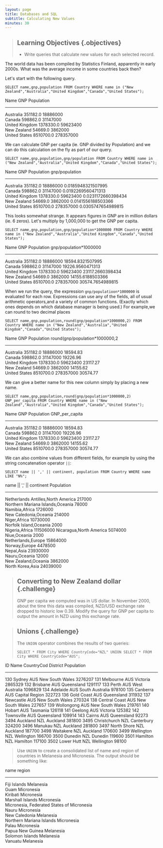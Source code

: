 ```yaml
---
layout: page
title: Databases and SQL
subtitle: Calculating New Values
minutes: 30
---
```

> ## Learning Objectives {.objectives}
>
> *   Write queries that calculate new values for each selected record.

The world data has been compiled by Statistics Finland, apparently in early 2000s. What was the average income in some countries back then?

Let's start with the following query.

~~~{.sql}
SELECT name,gnp,population FROM Country WHERE name in ("New Zealand","Australia","United Kingdom","Canada","United States");
~~~

Name                  GNP         Population
--------------------  ----------  ----------
Australia             351182.0    18886000  
Canada                598862.0    31147000  
United Kingdom        1378330.0   59623400  
New Zealand           54669.0     3862000   
United States         8510700.0   278357000 


We can calculate GNP per capita (ie. GNP divided by Population) and we can do this calculation on the fly as part of our query.

~~~{.sql}
SELECT name,gnp,population,gnp/population FROM Country WHERE name in ("New Zealand","Australia","United Kingdom","Canada","United States");
~~~

Name                  GNP                   Population  gnp/population                
--------------------  --------------------  ----------  ------------------------------
Australia             351182.0              18886000    0.0185948321507995            
Canada                598862.0              31147000    0.0192269560471313            
United Kingdom        1378330.0             59623400    0.0231172660398434            
New Zealand           54669.0               3862000     0.0141556188503366            
United States         8510700.0             278357000   0.0305747654989815   

This looks somewhat strange. It appears figures in GNP are in million dollars (ie. 6 zeros). Let's multiply by 1,000,000 to get the GNP per capita.

~~~{.sql}
SELECT name,gnp,population,gnp/population*1000000 FROM Country WHERE name in ("New Zealand","Australia","United Kingdom","Canada","United States");
~~~

Name                  GNP                   Population  gnp/population*1000000        
--------------------  --------------------  ----------  ------------------------------
Australia             351182.0              18886000    18594.8321507995              
Canada                598862.0              31147000    19226.9560471313              
United Kingdom        1378330.0             59623400    23117.2660398434              
New Zealand           54669.0               3862000     14155.6188503366              
United States         8510700.0             278357000   30574.7654989815   

When we run the query,
the expression `gnp/populatioon*1000000` is evaluated for each row.
Expressions can use any of the fields, all of usual arithmetic operators,and a variety of common functions.
(Exactly which ones depends on which database manager is being used.)
For example,we can round to two decimal places

~~~ {.sql}
SELECT name,gnp,population,round(gnp/population*1000000,2) FROM Country WHERE name in ("New Zealand","Australia","United Kingdom","Canada","United States");
~~~

Name                  GNP                   Population  round(gnp/population*1000000,2
--------------------  --------------------  ----------  ------------------------------
Australia             351182.0              18886000    18594.83                      
Canada                598862.0              31147000    19226.96                      
United Kingdom        1378330.0             59623400    23117.27                      
New Zealand           54669.0               3862000     14155.62                      
United States         8510700.0             278357000   30574.77     

We can give a better name for this new column simply by placing a new name.

~~~{.sql}
SELECT name,gnp,population,round(gnp/population*1000000,2) GNP_per_capita FROM Country WHERE name in ("New Zealand","Australia","United Kingdom","Canada","United States");
~~~

Name                  GNP                   Population  GNP_per_capita                
--------------------  --------------------  ----------  ------------------------------
Australia             351182.0              18886000    18594.83                      
Canada                598862.0              31147000    19226.96                      
United Kingdom        1378330.0             59623400    23117.27                      
New Zealand           54669.0               3862000     14155.62                      
United States         8510700.0             278357000   30574.77      

We can also combine values from different fields,
for example by using the string concatenation operator `||`:

~~~ {.sql}
SELECT name || ',' || continent, population FROM Country WHERE name LIKE "N%";
~~~

name || ',' || continent                  Population
----------------------------------------  ----------
Netherlands Antilles,North America        217000    
Northern Mariana Islands,Oceania          78000     
Namibia,Africa                            1726000   
New Caledonia,Oceania                     214000    
Niger,Africa                              10730000  
Norfolk Island,Oceania                    2000      
Nigeria,Africa                            111506000 
Nicaragua,North America                   5074000   
Niue,Oceania                              2000      
Netherlands,Europe                        15864000  
Norway,Europe                             4478500   
Nepal,Asia                                23930000  
Nauru,Oceania                             12000     
New Zealand,Oceania                       3862000   
North Korea,Asia                          24039000  



> ## Converting to New Zealand dollar {.challenge}
>
> GNP per capita we computed was in US dollar. In November 2000, about the time this data was compiled, NZD/USD exchange rate dropped to historic low 0.39. 
> Modify the query for GNP per capita to output the amount in NZD using this exchange rate.

> ## Unions {.challenge}
>
> The `UNION` operator combines the results of two queries:
>
> ~~~ {.sql}
> SELECT * FROM City WHERE CountryCode="NZL" UNION SELECT * FROM City WHERE CountryCode="AUS";
> ~~~
>

ID                    Name                  CountryCod  District                        Population
--------------------  --------------------  ----------  ------------------------------  ----------
130                   Sydney                AUS         New South Wales                 3276207
131                   Melbourne             AUS         Victoria                        2865329
132                   Brisbane              AUS         Queensland                      1291117
133                   Perth                 AUS         West Australia                  1096829
134                   Adelaide              AUS         South Australia                 978100
135                   Canberra              AUS         Capital Region                  322723
136                   Gold Coast            AUS         Queensland                      311932
137                   Newcastle             AUS         New South Wales                 270324
138                   Central Coast         AUS         New South Wales                 227657
139                   Wollongong            AUS         New South Wales                 219761
140                   Hobart                AUS         Tasmania                        126118
141                   Geelong               AUS         Victoria                        125382
142                   Townsville            AUS         Queensland                      109914
143                   Cairns                AUS         Queensland                      92273
3494                  Auckland              NZL         Auckland                        381800
3495                  Christchurch          NZL         Canterbury                      324200
3496                  Manukau               NZL         Auckland                        281800
3497                  North Shore           NZL         Auckland                        187700
3498                  Waitakere             NZL         Auckland                        170600
3499                  Wellington            NZL         Wellington                      166700
3500                  Dunedin               NZL         Dunedin                         119600
3501                  Hamilton              NZL         Hamilton                        117100
3502                  Lower Hutt            NZL         Wellington                      98100

> Use `UNION` to create a consolidated list of name and region of countries in Melanesia and Micronesia.
> The output should be something like:
>

name                                 region              
-----------------------------------  --------------------
Fiji Islands                         Melanesia           
Guam                                 Micronesia          
Kiribati                             Micronesia          
Marshall Islands                     Micronesia          
Micronesia, Federated States of      Micronesia          
Nauru                                Micronesia          
New Caledonia                        Melanesia           
Northern Mariana Islands             Micronesia          
Palau                                Micronesia          
Papua New Guinea                     Melanesia           
Solomon Islands                      Melanesia           
Vanuatu                              Melanesia    
